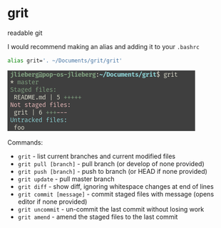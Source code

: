 # grit

readable git

I would recommend making an alias and adding it to your `.bashrc`
```sh
alias grit='. ~/Documents/grit/grit'
```

![preview](/preview.png)

Commands:

* `grit` - list current branches and current modified files
* `grit pull [branch]` - pull branch (or develop of none provided)
* `grit push [branch]` - push to branch (or HEAD if none provided)
* `grit update` - pull master branch
* `grit diff` - show diff, ignoring whitespace changes at end of lines
* `grit commit [message]` - commit staged files with message (opens editor if none provided)
* `grit uncommit` - un-commit the last commit without losing work
* `grit amend` - amend the staged files to the last commit
